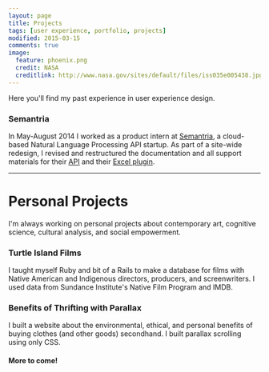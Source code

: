 ```yaml
---
layout: page
title: Projects
tags: [user experience, portfolio, projects]
modified: 2015-03-15
comments: true
image:
  feature: phoenix.png
  credit: NASA
  creditlink: http://www.nasa.gov/sites/default/files/iss035e005438.jpg
---
```

Here you'll find my past experience in user experience design.

### Semantria

In May-August 2014 I worked as a product intern at <a href="https://semantria.com/">Semantria</a>, a cloud-based Natural Language Processing API startup. As part of a site-wide redesign, I revised and restructured the documentation and all support materials for their <a href="https://semantria.com/support/developer/">API</a> and their <a href="https://semantria.com/support/excel/">Excel plugin</a>.

<hr>

# Personal Projects

I'm always working on personal projects about contemporary art, cognitive science, cultural analysis, and social empowerment.

### Turtle Island Films

I taught myself Ruby and bit of a Rails to make a database for films with Native American and Indigenous directors, producers, and screenwriters. I used data from Sundance Institute's Native Film Program and IMDB.

### Benefits of Thrifting with Parallax

I built a website about the environmental, ethical, and personal benefits of buying clothes (and other goods) secondhand. I built parallax scrolling using only CSS.

#### More to come!
